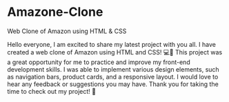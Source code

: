 # Amazone-Clone
Web Clone of Amazon using HTML & CSS

Hello everyone, I am excited to share my latest project with you all. I have created a web clone of Amazon using HTML and CSS! 💻🚀
This project was a great opportunity for me to practice and improve my front-end development skills. I was able to implement various design elements, such as navigation bars, product cards, and a responsive layout.
I would love to hear any feedback or suggestions you may have. Thank you for taking the time to check out my project! 🙏
